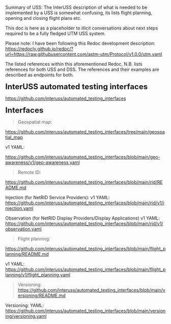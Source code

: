

Summary of USS:
The InterUSS description of what is needed to be implemented by a USS is somewhat confusing, its 
lists flight planning, opening and closing flight plans etc. 

This doc is here as a placeholder to illicit conversations about next steps required to be a fully
fledged UTM USS system.

Please note: I have been following this Redoc development description:
https://redocly.github.io/redoc/?url=https://raw.githubusercontent.com/astm-utm/Protocol/v1.0.0/utm.yaml

The listed references within this aforementioned Redoc, N.B. lists references for both USS and DSS. The references and their examples are 
described as endpoints for both.
>
> >

<span style="font-size: 24px;">**InterUSS automated testing interfaces**</span>

https://github.com/interuss/automated_testing_interfaces

<span style="font-size: 24px;">**Interfaces**</span>

>Geospatial map:

https://github.com/interuss/automated_testing_interfaces/tree/main/geospatial_map

v1 YAML:

https://github.com/interuss/automated_testing_interfaces/blob/main/geo-awareness/v1/geo-awareness.yaml

>Remote ID:

https://github.com/interuss/automated_testing_interfaces/blob/main/rid/README.md

Injection (for NetRID Service Providers): 
v1 YAML:
https://github.com/interuss/automated_testing_interfaces/blob/main/rid/v1/injection.yaml

Observation (for NetRID Display Providers/Display Applications)
v1 YAML:
https://github.com/interuss/automated_testing_interfaces/blob/main/rid/v1/observation.yaml

>Flight planning: 

https://github.com/interuss/automated_testing_interfaces/blob/main/flight_planning/README.md

v1 YAML: https://github.com/interuss/automated_testing_interfaces/blob/main/flight_planning/v1/flight_planning.yaml

>Versioning: 
https://github.com/interuss/automated_testing_interfaces/blob/main/versioning/README.md

Versioning: YAML: https://github.com/interuss/automated_testing_interfaces/blob/main/versioning/versioning.yaml
